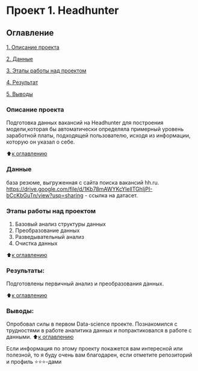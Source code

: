 # Проект 1. Headhunter

## Оглавление  
[1. Описание проекта](https://github.com/Alexander1Konstantinov/DS/tree/main/Project_1/README.md#Описание-проекта)

[2. Данные](https://github.com/Alexander1Konstantinov/DS/tree/main/Project_1/README.md#Данные)      

[3. Этапы работы над проектом](https://github.com/Alexander1Konstantinov/DS/tree/main/Project_1/README.md#Этапы-работы-над-проектом)  

[4. Результат](https://github.com/Alexander1Konstantinov/DS/tree/main/Project_1/README.md#Результат)    

[5. Выводы](https://github.com/Alexander1Konstantinov/DS/tree/main/Project_1/README.md#Выводы)
 

### Описание проекта    
Подготовка данных вакансий на Headhunter для построения модели,которая бы автоматически определяла примерный уровень заработной платы, подходящей пользователю, исходя из информации, которую он указал о себе.

:arrow_up:[к оглавлению](https://github.com/Alexander1Konstantinov/DS/tree/main/Project_1/README.md#Оглавление)

### Данные
база резюме, выгруженная с сайта поиска вакансий hh.ru. https://drive.google.com/file/d/1Kb78mAWYKcYlellTGhIjPI-bCcKbGuTn/view?usp=sharing - ссылка на датасет.

### Этапы работы над проектом  
1. Базовый анализ структуры данных
2. Преобразование данных
3. Разведывательный анализ
4. Очистка данных

:arrow_up:[к оглавлению](https://github.com/Alexander1Konstantinov/DS/tree/main/Project_1/README.md#Оглавление)


### Результаты:  
Подготовлены первичный анализ и преобразования данных.

:arrow_up:[к оглавлению](https://github.com/Alexander1Konstantinov/DS/tree/main/Project_1/README.md#Оглавление)


### Выводы:  
Опробовал силы в первом Data-science проекте. Познакомился с трудностями в работе аналитика данных и попрактиковался в работе с данными.
:arrow_up:[к оглавлению](https://github.com/Alexander1Konstantinov/DS/tree/main/Project_1/README.md#Оглавление)


Если информация по этому проекту покажется вам интересной или полезной, то я буду очень вам благодарен, если отметите репозиторий и профиль ⭐️⭐️⭐️-дами
